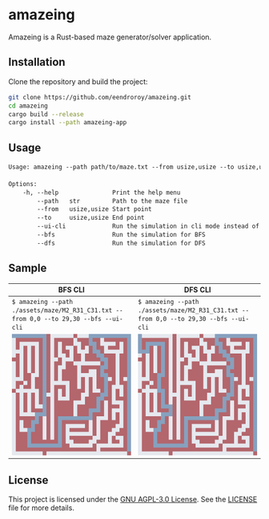 # amazeing

Amazeing is a Rust-based maze generator/solver application.

## Installation

Clone the repository and build the project:

```sh
git clone https://github.com/eendroroy/amazeing.git
cd amazeing
cargo build --release
cargo install --path amazeing-app
```

## Usage

```txt
Usage: amazeing --path path/to/maze.txt --from usize,usize --to usize,usize <--bfs|--dfs> [--ui-cli]

Options:
    -h, --help               Print the help menu
        --path   str         Path to the maze file
        --from   usize,usize Start point
        --to     usize,usize End point
        --ui-cli             Run the simulation in cli mode instead of gui
        --bfs                Run the simulation for BFS
        --dfs                Run the simulation for DFS
```

## Sample

| BFS CLI                                                                               | DFS CLI                                                                               |
|---------------------------------------------------------------------------------------|---------------------------------------------------------------------------------------|
| `$ amazeing --path ./assets/maze/M2_R31_C31.txt --from 0,0 --to 29,30 --bfs --ui-cli` | `$ amazeing --path ./assets/maze/M2_R31_C31.txt --from 0,0 --to 29,30 --bfs --ui-cli` |
| ![bfs_cli.png](assets/images/bfs_cli.png)                                             | ![dfs_cli.png](assets/images/dfs_cli.png)                                             |

## License

This project is licensed under the [GNU AGPL-3.0 License](https://www.gnu.org/licenses/agpl-3.0.html). See
the [LICENSE](./LICENSE) file for more details.
